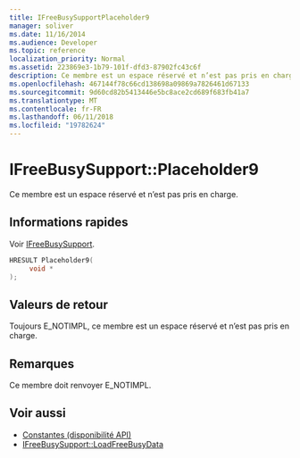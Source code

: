 ```yaml
---
title: IFreeBusySupportPlaceholder9
manager: soliver
ms.date: 11/16/2014
ms.audience: Developer
ms.topic: reference
localization_priority: Normal
ms.assetid: 223869e3-1b79-101f-dfd3-87902fc43c6f
description: Ce membre est un espace réservé et n’est pas pris en charge.
ms.openlocfilehash: 467144f78c66cd138698a09869a7826461d67133
ms.sourcegitcommit: 9d60cd82b5413446e5bc8ace2cd689f683fb41a7
ms.translationtype: MT
ms.contentlocale: fr-FR
ms.lasthandoff: 06/11/2018
ms.locfileid: "19782624"
---
```

# <a name="ifreebusysupportplaceholder9"></a>IFreeBusySupport::Placeholder9

Ce membre est un espace réservé et n’est pas pris en charge.
  
## <a name="quick-info"></a>Informations rapides

Voir [IFreeBusySupport](ifreebusysupport.md).
  
```cpp
HRESULT Placeholder9( 
     void *  
);
```

## <a name="return-values"></a>Valeurs de retour

Toujours E_NOTIMPL, ce membre est un espace réservé et n’est pas pris en charge.
  
## <a name="remarks"></a>Remarques

Ce membre doit renvoyer E_NOTIMPL.
  
## <a name="see-also"></a>Voir aussi

- [Constantes (disponibilité API)](constants-free-busy-api.md) 
- [IFreeBusySupport::LoadFreeBusyData](ifreebusysupport-loadfreebusydata.md)

